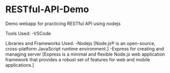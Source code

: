 # RESTful-API-Demo
Demo webapp for practicing RESTful API using nodejs


Tools Used:
-VSCode


Libraries and Frameworks Used:
-Nodejs [Node.js® is an open-source, cross-platform JavaScript runtime environment.]
-Express for creating and managing server [Express is a minimal and flexible Node.js 
 web application framework that provides a robust set of features for web and mobile applications.]



